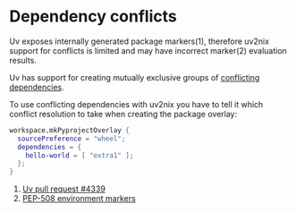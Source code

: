 # Dependency conflicts

<div class="warning">
Uv exposes internally generated package markers(1), therefore uv2nix support for conflicts is limited and may have incorrect marker(2) evaluation results.
</div>


Uv has support for creating mutually exclusive groups of [conflicting dependencies](https://docs.astral.sh/uv/concepts/projects/config/#conflicting-dependencies).

To use conflicting dependencies with uv2nix you have to tell it which conflict resolution to take when creating the package overlay:
```nix
workspace.mkPyprojectOverlay {
  sourcePreference = "wheel";
  dependencies = {
    hello-world = [ "extra1" ];
  };
}
```

1. [Uv pull request #4339](https://github.com/astral-sh/uv/pull/4339)
2. [PEP-508 environment markers](https://packaging.python.org/en/latest/specifications/dependency-specifiers/#environment-markers)
